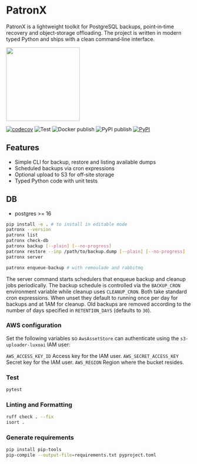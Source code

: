 # PatronX

PatronX is a lightweight toolkit for PostgreSQL backups, point‑in‑time recovery
and object‑storage offloading. The project is written in modern typed Python
and ships with a clean command‑line interface.

<img src="./patronx.jpg" width="200" />

[![codecov](https://codecov.io/gh/xdanielsb/patron/graph/badge.svg?token=AHTJFKDSKU)](https://codecov.io/gh/xdanielsb/patron)
![Test](https://github.com/xdanielsb/patron/actions/workflows/ci-test.yml/badge.svg)
![Docker publish](https://github.com/xdanielsb/patronx/actions/workflows/cd-docker-publish.yml/badge.svg)
![PyPI publish](https://github.com/xdanielsb/patronx/actions/workflows/cd-publish-to-pypi.yml/badge.svg)
[![PyPI](https://img.shields.io/pypi/v/patronx)](https://pypi.org/project/patronx/)

## Features

- Simple CLI for backup, restore and listing available dumps
- Scheduled backups via cron expressions
- Optional upload to S3 for off‑site storage
- Typed Python code with unit tests

## DB
- postgres >= 16

```bash
pip install -e . # to install in editable mode
patronx --version
patronx list
patronx check-db
patronx backup [--plain] [--no-progress]
patronx restore --inp /path/to/backup.dump [--plain] [--no-progress]
patronx server

patronx enqueue-backup # with remoulade and rabbitmq
```

The server command starts schedulers that enqueue backup and cleanup jobs
periodically. The backup schedule is controlled via the ``BACKUP_CRON``
environment variable while cleanup uses ``CLEANUP_CRON``. Both take standard
cron expressions. When unset they default to running once per day for backups
and at 1AM for cleanup. Old backups are removed according to the number of days
specified in ``RETENTION_DAYS`` (defaults to ``30``).


### AWS configuration
Set the following variables so ``AwsAssetStore`` can authenticate using the
``s3-uploader-luxoai`` IAM user:

``AWS_ACCESS_KEY_ID``
    Access key for the IAM user.
``AWS_SECRET_ACCESS_KEY``
    Secret key for the IAM user.
``AWS_REGION``
    Region where the bucket resides.

### Test
```bash
pytest
```

### Linting and Formatting
```bash
ruff check . --fix
isort .
```


### Generate requirements
```bash
pip install pip-tools
pip-compile --output-file=requirements.txt pyproject.toml
```
